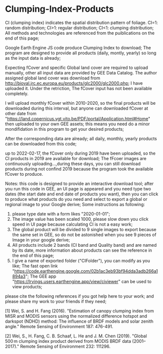 # Clumping-Index-Products
CI (clumping index) indicates the spatial distribution pattern of foliage. CI=1: random distribution; CI>1: regular distribution; CI<1: clumping distribution;
All methods and technologies are referenced from the puiblications on the end of this page;

Google Earth Engine JS code produce Clumping Index to download;
The program are designed to provide all products (daily, montly, yearly) so long as the input data is already; 

Expecting fCover and specific Global land cover are required to upload manually, other all input data are provided by GEE Data Catalog.
The author assigned global land cover was download from http://bioval.jrc.ec.europa.eu/products/glc2000/glc2000.php; I have uploaded it.
Under the retriction, The fCover input has not been available completely.

I will upload monthly fCover within 2010-2020, so the final products will be downloaded during this interval, but anyone can downloaded fCover at other date from "https://land.copernicus.vgt.vito.be/PDF/portal/Application.html#Home" then uploaded to your own GEE assets; this means you need do a minor mondifidation in this program to get your desired products;

After the corresponding data are already; all daily, monthly, yearly products can be downloaded from this code;

up to 2022-02-17, the fCover only during 2019 have been uploaded, so the CI products in 2019 are available for download; The fFcoer images are continuously uploading...,during these days, you can still download products during not confind 2019 because the program took the available fCover to produce. 



Notes: this code is designed to provide an interactive download tool; after you run this code in GEE, an UI page is appeared and you need type two dates (the start date and end date of products you want), then you can click to produce what products do you need and select to export a global or regional image to your Google derive;
Some instructions as following:
 1) please type date with a form likes "2020-01-01";
 2) The image value has been scaled 1000, please slow down you click speed in UI page because calculating CI is not a easy work;
 3) The global product will be divided to 9 single images to export because the same set in GEE, so do not be astonished when you see 9 pieces of Image in your google derive;
 4) All products include 2 bands (CI band and Quality band) and are named by its date, more information about products can see the reference in the end of this page;
 5) I give a name of exported folder ("CIFolder"), you can modify as you like;
The fast open link "https://code.earthengine.google.com/02b1ac3eb93bf94dda3adb266a1894a3"; The GEE app "https://lrvings.users.earthengine.app/view/civiewer" can be used to view products;

please cite the following references if you got help here to your work; and please share my work to your friends if they need;

[1] Wei, S. and H. Fang (2016). "Estimation of canopy clumping index from MISR and MODIS sensors using the normalized difference hotspot and darkspot (NDHD) method: The influence of BRDF models and solar zenith angle." Remote Sensing of Environment 187: 476-491.

[2] Wei, S., H. Fang, C. B. Schaaf, L. He and J. M. Chen (2019). "Global 500 m clumping index product derived from MODIS BRDF data (2001–2017)." Remote Sensing of Environment 232: 111296.
